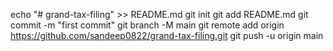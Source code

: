echo "# grand-tax-filing" >> README.md
git init
git add README.md
git commit -m "first commit"
git branch -M main
git remote add origin https://github.com/sandeep0822/grand-tax-filing.git
git push -u origin main